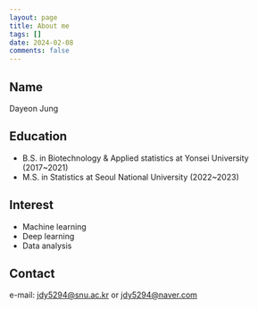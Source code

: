 ```yaml
---
layout: page
title: About me
tags: []
date: 2024-02-08
comments: false
---
```

    
## Name
Dayeon Jung

## Education
* B.S. in Biotechnology & Applied statistics at Yonsei University (2017~2021)
* M.S. in Statistics at Seoul National University (2022~2023)

## Interest
* Machine learning
* Deep learning
* Data analysis

## Contact
e-mail: jdy5294@snu.ac.kr or jdy5294@naver.com


